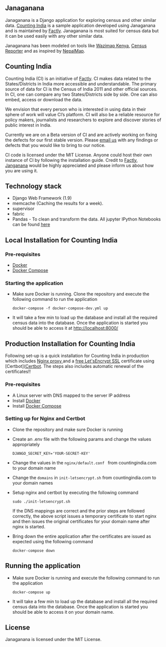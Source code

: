 ## Janaganana

Janaganana is a Django application for exploring census and other similar data. [Counting India](https://countingindia.com) is a sample application developed using Janaganana and is maintained by [Factly](https://factly.in). Janaganana is most suited for census data but it can be used easily with any other similar data.

Janaganana has been modeled on tools like [Wazimap Kenya](https://kenya.wazimap.org/), [Census Reporter](http://censusreporter.org/) and as inspired by [NepalMap](http://nepalmap.org/).

## Counting India

Counting India (CI) is an initiative of [Factly](https://factly.in/). CI makes data related to the States/Districts in India more accessible and understandable. The primary source of data for CI is the Census of India 2011 and other official sources. In CI, one can compare any two States/Districts side by side. One can also embed, access or download the data.

We envision that every person who is interested in using data in their sphere of work will value CI’s platform. CI will also be a reliable resource for policy makers, journalists and researchers to explore and discover stories of public interest in India.

Currently we are on a Beta version of CI and are actively working on fixing the defects for our first stable version. Please [email us](mailto:ci@factly.in) with any findings or defects that you would like to bring to our notice.

CI code is licensed under the MIT License. Anyone could host their own instance of CI by following the installation guide. Credit to [Factly](https://factly.in), [Janganana](https://github.com/factly/janangana) would be highly appreciated and please inform us about how you are using it.

## Technology stack

- Django Web Framework (1.9)
- memcache (Caching the results for a week).
- supervisor
- fabric
- Pandas - To clean and transform the data. All jupyter IPython Notebooks can be found [here](https://github.com/factly/janaganana-data)

## Local Installation for Counting India

### Pre-requisites

- [Docker](https://docs.docker.com/engine/install/)
- [Docker Compose](https://docs.docker.com/compose/install/)

### Starting the application

- Make sure Docker is running. Clone the repository and execute the following command to run the application
  
  ```
  docker-compose -f docker-compose-dev.yml up
  ```

- It will take a few min to load up the database and install all the required census data into the database. Once the application is started you should be able to access it at [http://localhost:8000/](http://localhost:8000/)

## Production Installation for Counting India

Following set-up is a quick installation for Counting India in production which includes [Nginx proxy ](https://docs.nginx.com/nginx/admin-guide/web-server/reverse-proxy/) and a [free Let'sEncrypt SSL](https://letsencrypt.org/) certificate using [Certbot]([Certbot](https://certbot.eff.org/). The steps also includes automatic renewal of the certificates!!

### Pre-requisites

- A Linux server with DNS mapped to the server IP address
- Install [Docker](https://docs.docker.com/engine/install/)
- Install [Docker Compose](https://docs.docker.com/compose/install/)

### Setting up for Nginx and Certbot

- Clone the repository and make sure Docker is running

- Create an .env file with the following params and change the values appropriately
  
  ```
  DJANGO_SECRET_KEY='YOUR-SECRET-KEY'
  ```

- Change the values in the `nginx/default.conf ` from countingindia.com to your domain name

- Change the `domains` in `init-letsencrypt.sh` from countingindia.com to your domain names

- Setup nginx and certbot by executing the following command
  
  ```
  sudo ./init-letsencrypt.sh
  ```
  
  If the DNS mappings are correct and the prior steps are followed correctly, the above script issues a temporary certificate to start nginx and then issues the original certificates for your domain name after nginx is started.

- Bring down the entire application after the certificates are issued as expected using the following command
  
  ```
  docker-compose down
  ```

## Running the application

- Make sure Docker is running and execute the following command to run the application
  
  ```
  docker-compose up
  ```

- It will take a few min to load up the database and install all the required census data into the database. Once the application is started you should be able to access it on your domain name.

## License

Janaganana is licensed under the MIT License.
